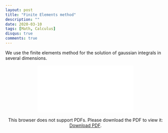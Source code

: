 ```yaml
---
layout: post
title: "Finite Elements method"
description: ""
date: 2020-03-10
tags: [Math, Calculus]
disqus: true
comments: true
---
```

We use the finite elements method for the solution of gaussian integrals in several dimensions.<!--more-->
<div style="margin:0 auto;text-align:center">
<object data="pdfs/NUMERICO.pdf" type="application/pdf" width="80%" height="500px">
    <embed src="pdfs/NUMERICO.pdf">
        <p>This browser does not support PDFs. Please download the PDF to view it: <a href="pdfs/NUMERICO.pdf">Download PDF</a>.</p>
    </embed>
</object></div>

